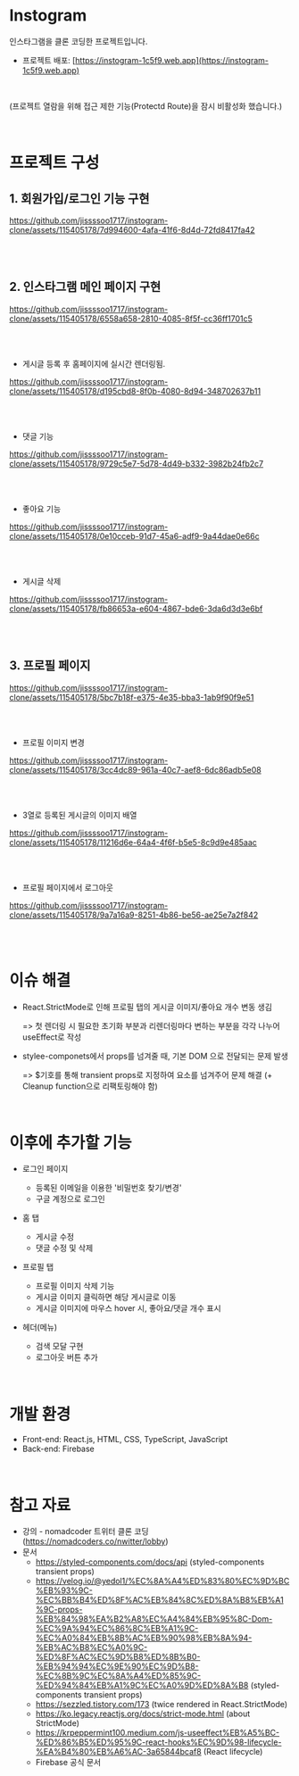 # Instogram

인스타그램을 클론 코딩한 프로젝트입니다.


* 프로젝트 배포: [https://instogram-1c5f9.web.app](https://instogram-1c5f9.web.app)

<br/>

 (프로젝트 열람을 위해 접근 제한 기능(Protectd Route)을 잠시 비활성화 했습니다.)

<br/>

# 프로젝트 구성

## 1. 회원가입/로그인 기능 구현

https://github.com/jissssoo1717/instogram-clone/assets/115405178/7d994600-4afa-41f6-8d4d-72fd8417fa42

<br/><br/>

## 2. 인스타그램 메인 페이지 구현


https://github.com/jissssoo1717/instogram-clone/assets/115405178/6558a658-2810-4085-8f5f-cc36ff1701c5


<br/><br/>

   * 게시글 등록 후 홈페이지에 실시간 렌더링됨.

https://github.com/jissssoo1717/instogram-clone/assets/115405178/d195cbd8-8f0b-4080-8d94-348702637b11

<br/><br/>

   * 댓글 기능


https://github.com/jissssoo1717/instogram-clone/assets/115405178/9729c5e7-5d78-4d49-b332-3982b24fb2c7


   <br/><br/>

   * 좋아요 기능
     
https://github.com/jissssoo1717/instogram-clone/assets/115405178/0e10cceb-91d7-45a6-adf9-9a44dae0e66c


   <br/><br/>

   * 게시글 삭제

https://github.com/jissssoo1717/instogram-clone/assets/115405178/fb86653a-e604-4867-bde6-3da6d3d3e6bf


   <br/><br/>


## 3. 프로필 페이지


https://github.com/jissssoo1717/instogram-clone/assets/115405178/5bc7b18f-e375-4e35-bba3-1ab9f90f9e51

<br/><br/>

  * 프로필 이미지 변경


https://github.com/jissssoo1717/instogram-clone/assets/115405178/3cc4dc89-961a-40c7-aef8-6dc86adb5e08


<br/><br/>


   * 3열로 등록된 게시글의 이미지 배열



https://github.com/jissssoo1717/instogram-clone/assets/115405178/11216d6e-64a4-4f6f-b5e5-8c9d9e485aac



   <br/><br/>

   
  * 프로필 페이지에서 로그아웃


https://github.com/jissssoo1717/instogram-clone/assets/115405178/9a7a16a9-8251-4b86-be56-ae25e7a2f842

   <br/><br/>


# 이슈 해결
 + React.StrictMode로 인해 프로필 탭의 게시글 이미지/좋아요 개수 변동 생김
   
   => 첫 렌더링 시 필요한 초기화 부분과 리렌더링마다 변하는 부분을 각각 나누어 useEffect로 작성

 + stylee-componets에서 props를 넘겨줄 때, 기본 DOM 으로 전달되는 문제 발생

   => $기호를 통해 transient props로 지정하여 요소를 넘겨주어 문제 해결
   (+ Cleanup function으로 리팩토링해야 함)

<br/>

# 이후에 추가할 기능
 + 로그인 페이지
   * 등록된 이메일을 이용한 '비밀번호 찾기/변경'
   * 구글 계정으로 로그인
     

 + 홈 탭
   * 게시글 수정
   * 댓글 수정 및 삭제


 + 프로필 탭
   * 프로필 이미지 삭제 기능
   * 게시글 이미지 클릭하면 해당 게시글로 이동
   * 게시글 이미지에 마우스 hover 시, 좋아요/댓글 개수 표시

  
 + 헤더(메뉴)
   * 검색 모달 구현
   * 로그아웃 버튼 추가
<br/> 

# 개발 환경

+ Front-end: React.js, HTML, CSS, TypeScript, JavaScript 
+ Back-end: Firebase

<br/>

# 참고 자료
 + 강의 - nomadcoder 트위터 클론 코딩(https://nomadcoders.co/nwitter/lobby)
 + 문서
    * https://styled-components.com/docs/api (styled-components transient props)
    * https://velog.io/@yedol1/%EC%8A%A4%ED%83%80%EC%9D%BC%EB%93%9C-%EC%BB%B4%ED%8F%AC%EB%84%8C%ED%8A%B8%EB%A1%9C-props-%EB%84%98%EA%B2%A8%EC%A4%84%EB%95%8C-Dom-%EC%9A%94%EC%86%8C%EB%A1%9C-%EC%A0%84%EB%8B%AC%EB%90%98%EB%8A%94-%EB%AC%B8%EC%A0%9C-%ED%8F%AC%EC%9D%B8%ED%8B%B0-%EB%94%94%EC%9E%90%EC%9D%B8-%EC%8B%9C%EC%8A%A4%ED%85%9C-%ED%94%84%EB%A1%9C%EC%A0%9D%ED%8A%B8 (styled-components transient props)
    * https://sezzled.tistory.com/173 (twice rendered in React.StrictMode)
    * https://ko.legacy.reactjs.org/docs/strict-mode.html (about StrictMode)
    * https://krpeppermint100.medium.com/js-useeffect%EB%A5%BC-%ED%86%B5%ED%95%9C-react-hooks%EC%9D%98-lifecycle-%EA%B4%80%EB%A6%AC-3a65844bcaf8 (React lifecycle)
    * Firebase 공식 문서
